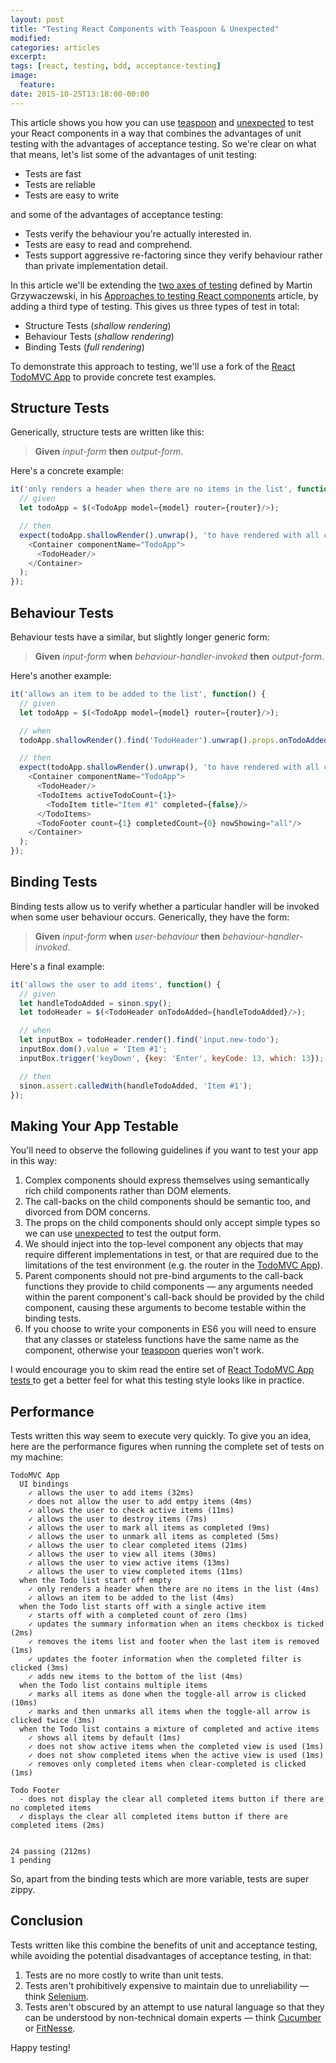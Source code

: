 ```yaml
---
layout: post
title: "Testing React Components with Teaspoon & Unexpected"
modified:
categories: articles
excerpt:
tags: [react, testing, bdd, acceptance-testing]
image:
  feature:
date: 2015-10-25T13:18:00-00:00
---
```


This article shows you how you can use [teaspoon](https://www.npmjs.com/package/teaspoon) and [unexpected](http://unexpected.js.org/) to test your React components in a way that combines the advantages of unit testing with the advantages of acceptance testing. So we're clear on what that means, let's list some of the advantages of unit testing:

  * Tests are fast
  * Tests are reliable
  * Tests are easy to write

and some of the advantages of acceptance testing:

  * Tests verify the behaviour you're actually interested in.
  * Tests are easy to read and comprehend.
  * Tests support aggressive re-factoring since they verify behaviour rather than private implementation detail.

In this article we'll be extending the [two axes of testing](http://reactkungfu.com/2015/07/approaches-to-testing-react-components-an-overview/#two_axes_of_testing_components) defined by Martin Grzywaczewski, in his [Approaches to testing React components](http://reactkungfu.com/2015/07/approaches-to-testing-react-components-an-overview/) article, by adding a third type of testing. This gives us three types of test in total:

  * Structure Tests (_shallow rendering_)
  * Behaviour Tests (_shallow rendering_)
  * Binding Tests (_full rendering_)

To demonstrate this approach to testing, we'll use a fork of the [React TodoMVC App](https://github.com/dchambers/react-todomvc) to provide concrete test examples.

## Structure Tests

Generically, structure tests are written like this:

> **Given** _input-form_ **then** _output-form_.

Here's a concrete example:

~~~js
it('only renders a header when there are no items in the list', function() {
  // given
  let todoApp = $(<TodoApp model={model} router={router}/>);

  // then
  expect(todoApp.shallowRender().unwrap(), 'to have rendered with all children',
    <Container componentName="TodoApp">
      <TodoHeader/>
    </Container>
  );
});
~~~

## Behaviour Tests

Behaviour tests have a similar, but slightly longer generic form:

> **Given** _input-form_ **when** _behaviour-handler-invoked_ **then** _output-form_.

Here's another example:

~~~js
it('allows an item to be added to the list', function() {
  // given
  let todoApp = $(<TodoApp model={model} router={router}/>);

  // when
  todoApp.shallowRender().find('TodoHeader').unwrap().props.onTodoAdded('Item #1');

  // then
  expect(todoApp.shallowRender().unwrap(), 'to have rendered with all children',
    <Container componentName="TodoApp">
      <TodoHeader/>
      <TodoItems activeTodoCount={1}>
        <TodoItem title="Item #1" completed={false}/>
      </TodoItems>
      <TodoFooter count={1} completedCount={0} nowShowing="all"/>
    </Container>
  );
});
~~~

## Binding Tests

Binding tests allow us to verify whether a particular handler will be invoked when some user behaviour occurs. Generically, they have the form:

> **Given** _input-form_ **when** _user-behaviour_ **then** _behaviour-handler-invoked_.

Here's a final example:

~~~js
it('allows the user to add items', function() {
  // given
  let handleTodoAdded = sinon.spy();
  let todoHeader = $(<TodoHeader onTodoAdded={handleTodoAdded}/>);

  // when
  let inputBox = todoHeader.render().find('input.new-todo');
  inputBox.dom().value = 'Item #1';
  inputBox.trigger('keyDown', {key: 'Enter', keyCode: 13, which: 13});

  // then
  sinon.assert.calledWith(handleTodoAdded, 'Item #1');
});
~~~

## Making Your App Testable

You'll need to observe the following guidelines if you want to test your app in this way:

  1. Complex components should express themselves using semantically rich child components rather than DOM elements.
  2. The call-backs on the child components should be semantic too, and divorced from DOM concerns.
  3. The props on the child components should only accept simple types so we can use [unexpected](http://unexpected.js.org/) to test the output form.
  4. We should inject into the top-level component any objects that may require different implementations in test, or that are required due to the limitations of the test environment (e.g. the router in the [TodoMVC App](https://github.com/dchambers/react-todomvc)).
  5. Parent components should not pre-bind arguments to the call-back functions they provide to child components &mdash; any arguments needed within the parent component's call-back should be provided by the child component, causing these arguments to become testable within the binding tests.
  6. If you choose to write your components in ES6 you will need to ensure that any classes or stateless functions have the same name as the component, otherwise your [teaspoon](https://www.npmjs.com/package/teaspoon) queries won't work.

I would encourage you to skim read the entire set of [React TodoMVC App tests ](https://github.com/dchambers/react-todomvc/tree/master/test) to get a better feel for what this testing style looks like in practice.

## Performance

Tests written this way seem to execute very quickly. To give you an idea, here are the performance figures when running the complete set of tests on my machine:

~~~
TodoMVC App
  UI bindings
    ✓ allows the user to add items (32ms)
    ✓ does not allow the user to add emtpy items (4ms)
    ✓ allows the user to check active items (11ms)
    ✓ allows the user to destroy items (7ms)
    ✓ allows the user to mark all items as completed (9ms)
    ✓ allows the user to unmark all items as completed (5ms)
    ✓ allows the user to clear completed items (21ms)
    ✓ allows the user to view all items (30ms)
    ✓ allows the user to view active items (13ms)
    ✓ allows the user to view completed items (11ms)
  when the Todo list start off empty
    ✓ only renders a header when there are no items in the list (4ms)
    ✓ allows an item to be added to the list (4ms)
  when the Todo list starts off with a single active item
    ✓ starts off with a completed count of zero (1ms)
    ✓ updates the summary information when an items checkbox is ticked (2ms)
    ✓ removes the items list and footer when the last item is removed (1ms)
    ✓ updates the footer information when the completed filter is clicked (3ms)
    ✓ adds new items to the bottom of the list (4ms)
  when the Todo list contains multiple items
    ✓ marks all items as done when the toggle-all arrow is clicked (10ms)
    ✓ marks and then unmarks all items when the toggle-all arrow is clicked twice (3ms)
  when the Todo list contains a mixture of completed and active items
    ✓ shows all items by default (1ms)
    ✓ does not show active items when the completed view is used (1ms)
    ✓ does not show completed items when the active view is used (1ms)
    ✓ removes only completed items when clear-completed is clicked (1ms)

Todo Footer
  - does not display the clear all completed items button if there are no completed items
  ✓ displays the clear all completed items button if there are completed items (2ms)


24 passing (212ms)
1 pending
~~~

So, apart from the binding tests which are more variable, tests are super zippy.

## Conclusion

Tests written like this combine the benefits of unit and acceptance testing, while avoiding the potential disadvantages of acceptance testing, in that:

  1. Tests are no more costly to write than unit tests.
  2. Tests aren't prohibitively expensive to maintain due to unreliability &mdash; think [Selenium](http://www.seleniumhq.org/).
  3. Tests aren't obscured by an attempt to use natural language so that they can be understood by non-technical domain experts &mdash; think [Cucumber](https://cucumber.io/) or [FitNesse](http://www.fitnesse.org/).

Happy testing!
